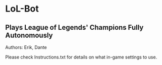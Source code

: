 # LoL-Bot
Plays League of Legends' Champions Fully Autonomously
-
Authors: Erik, Dante

Please check Instructions.txt for details on what in-game settings to use.
